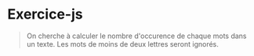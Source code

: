 Exercice-js
==

> On cherche à calculer le nombre d'occurence de chaque mots dans un texte.
> Les mots de moins de deux lettres seront ignorés. 
